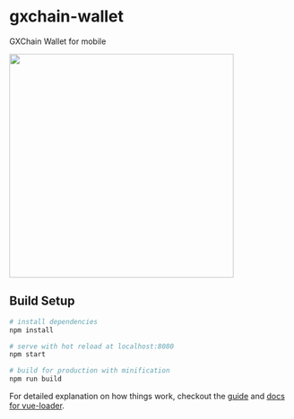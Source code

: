 # gxchain-wallet

GXChain Wallet for mobile

<img width="400px" src='https://raw.githubusercontent.com/gxchain/gxips/master/assets/images/task-mwallet.png'/>

## Build Setup

``` bash
# install dependencies
npm install

# serve with hot reload at localhost:8080
npm start

# build for production with minification
npm run build
```

For detailed explanation on how things work, checkout the [guide](http://vuejs-templates.github.io/webpack/) and [docs for vue-loader](http://vuejs.github.io/vue-loader).
